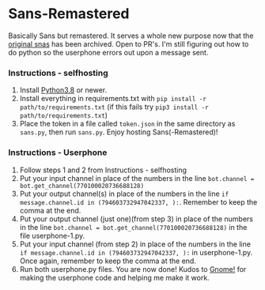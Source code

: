 # Sans-Remastered
Basically Sans but remastered.
It serves a whole new purpose now that the [original snas](https://github.com/Lazr1026/Sans) has been archived.
Open to PR's. I'm still figuring out how to do python so the userphone errors out upon a message sent.
### Instructions - selfhosting
1. Install [Python3.8](https://www.python.org/downloads/) or newer.
2. Install everything in requirements.txt with `pip install -r path/to/requirements.txt` (if this fails try `pip3 install -r path/to/requirements.txt`)
3. Place the token in a file called `token.json` in the same directory as `sans.py`, then run `sans.py`.
Enjoy hosting Sans(-Remastered)!
### Instructions - Userphone
1. Follow steps 1 and 2 from Instructions - selfhosting
2. Put your input channel in place of the numbers in the line `bot.channel = bot.get_channel(770100020736688128)`
3. Put your output channel(s) in place of the numbers in the line `if message.channel.id in (794603732947042337, ):`. Remember to keep the comma at the end.
4. Put your output channel (just one)(from step 3) in place of the numbers in the line `bot.channel = bot.get_channel(770100020736688128)` in the file userphone-1.py.
5. Put your input channel (from step 2) in place of the numbers in the line `if message.channel.id in (794603732947042337, ):` in userphone-1.py. Once again, remember to keep the comma at the end.
6. Run both userphone.py files. You are now done!
Kudos to [Gnome!](https://github.com/Gnome-py) for making the userphone code and helping me make it work.
